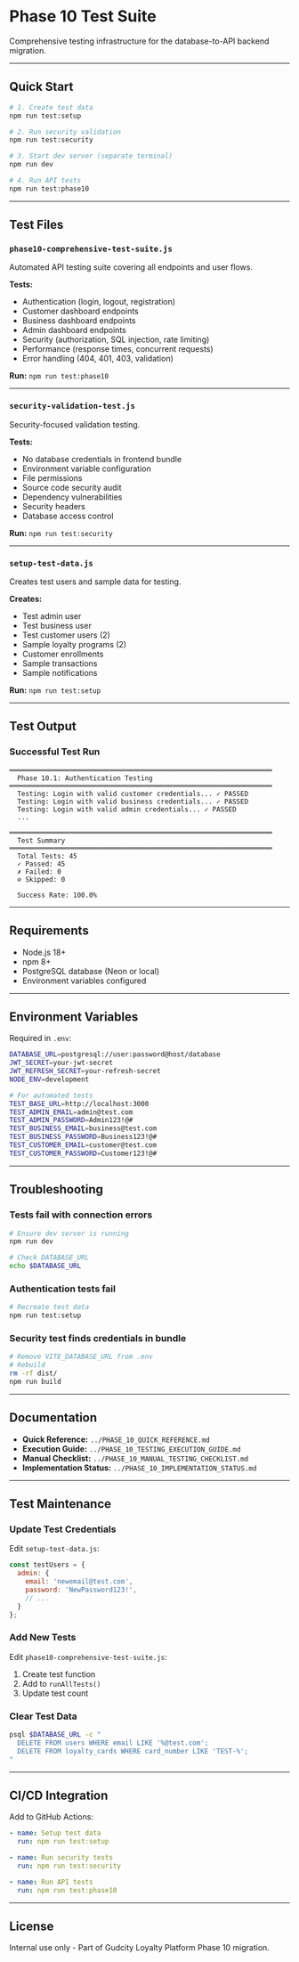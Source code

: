 # Phase 10 Test Suite

Comprehensive testing infrastructure for the database-to-API backend migration.

---

## Quick Start

```bash
# 1. Create test data
npm run test:setup

# 2. Run security validation
npm run test:security

# 3. Start dev server (separate terminal)
npm run dev

# 4. Run API tests
npm run test:phase10
```

---

## Test Files

### `phase10-comprehensive-test-suite.js`
Automated API testing suite covering all endpoints and user flows.

**Tests:**
- Authentication (login, logout, registration)
- Customer dashboard endpoints
- Business dashboard endpoints
- Admin dashboard endpoints
- Security (authorization, SQL injection, rate limiting)
- Performance (response times, concurrent requests)
- Error handling (404, 401, 403, validation)

**Run:** `npm run test:phase10`

---

### `security-validation-test.js`
Security-focused validation testing.

**Tests:**
- No database credentials in frontend bundle
- Environment variable configuration
- File permissions
- Source code security audit
- Dependency vulnerabilities
- Security headers
- Database access control

**Run:** `npm run test:security`

---

### `setup-test-data.js`
Creates test users and sample data for testing.

**Creates:**
- Test admin user
- Test business user
- Test customer users (2)
- Sample loyalty programs (2)
- Customer enrollments
- Sample transactions
- Sample notifications

**Run:** `npm run test:setup`

---

## Test Output

### Successful Test Run

```
══════════════════════════════════════════════════════════════════
  Phase 10.1: Authentication Testing
══════════════════════════════════════════════════════════════════
  Testing: Login with valid customer credentials... ✓ PASSED
  Testing: Login with valid business credentials... ✓ PASSED
  Testing: Login with valid admin credentials... ✓ PASSED
  ...

══════════════════════════════════════════════════════════════════
  Test Summary
══════════════════════════════════════════════════════════════════
  Total Tests: 45
  ✓ Passed: 45
  ✗ Failed: 0
  ⊘ Skipped: 0
  
  Success Rate: 100.0%
```

---

## Requirements

- Node.js 18+
- npm 8+
- PostgreSQL database (Neon or local)
- Environment variables configured

---

## Environment Variables

Required in `.env`:

```bash
DATABASE_URL=postgresql://user:password@host/database
JWT_SECRET=your-jwt-secret
JWT_REFRESH_SECRET=your-refresh-secret
NODE_ENV=development

# For automated tests
TEST_BASE_URL=http://localhost:3000
TEST_ADMIN_EMAIL=admin@test.com
TEST_ADMIN_PASSWORD=Admin123!@#
TEST_BUSINESS_EMAIL=business@test.com
TEST_BUSINESS_PASSWORD=Business123!@#
TEST_CUSTOMER_EMAIL=customer@test.com
TEST_CUSTOMER_PASSWORD=Customer123!@#
```

---

## Troubleshooting

### Tests fail with connection errors

```bash
# Ensure dev server is running
npm run dev

# Check DATABASE_URL
echo $DATABASE_URL
```

### Authentication tests fail

```bash
# Recreate test data
npm run test:setup
```

### Security test finds credentials in bundle

```bash
# Remove VITE_DATABASE_URL from .env
# Rebuild
rm -rf dist/
npm run build
```

---

## Documentation

- **Quick Reference:** `../PHASE_10_QUICK_REFERENCE.md`
- **Execution Guide:** `../PHASE_10_TESTING_EXECUTION_GUIDE.md`
- **Manual Checklist:** `../PHASE_10_MANUAL_TESTING_CHECKLIST.md`
- **Implementation Status:** `../PHASE_10_IMPLEMENTATION_STATUS.md`

---

## Test Maintenance

### Update Test Credentials

Edit `setup-test-data.js`:

```javascript
const testUsers = {
  admin: {
    email: 'newemail@test.com',
    password: 'NewPassword123!',
    // ...
  }
};
```

### Add New Tests

Edit `phase10-comprehensive-test-suite.js`:

1. Create test function
2. Add to `runAllTests()`
3. Update test count

### Clear Test Data

```bash
psql $DATABASE_URL -c "
  DELETE FROM users WHERE email LIKE '%@test.com';
  DELETE FROM loyalty_cards WHERE card_number LIKE 'TEST-%';
"
```

---

## CI/CD Integration

Add to GitHub Actions:

```yaml
- name: Setup test data
  run: npm run test:setup

- name: Run security tests
  run: npm run test:security

- name: Run API tests
  run: npm run test:phase10
```

---

## License

Internal use only - Part of Gudcity Loyalty Platform Phase 10 migration.

